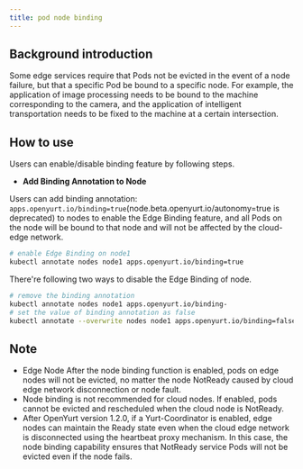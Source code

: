 ```yaml
---
title: pod node binding
---
```


## Background introduction

Some edge services require that Pods not be evicted in the event of a node failure, but that a specific Pod be bound to a specific node. For example, the application of image processing needs to be bound to the machine corresponding to the camera, and the application of intelligent transportation needs to be fixed to the machine at a certain intersection.

## How to use 

Users can enable/disable binding feature by following steps.

- **Add Binding Annotation to Node**

Users can add binding annotation: `apps.openyurt.io/binding=true`(node.beta.openyurt.io/autonomy=true is deprecated) to nodes to enable the Edge Binding feature, and all Pods on the node will be bound to that node and will not be affected by the cloud-edge network.

```bash
# enable Edge Binding on node1
kubectl annotate nodes node1 apps.openyurt.io/binding=true
```

There're following two ways to disable the Edge Binding of node.

```bash
# remove the binding annotation
kubectl annotate nodes node1 apps.openyurt.io/binding-
# set the value of binding annotation as false
kubectl annotate --overwrite nodes node1 apps.openyurt.io/binding=false
```

## Note

- Edge Node After the node binding function is enabled,  pods on edge nodes will not be evicted, no matter the node NotReady caused by cloud edge network disconnection or node fault.
- Node binding is not recommended for cloud nodes. If enabled, pods cannot be evicted and rescheduled when the cloud node is NotReady.
- After OpenYurt version 1.2.0, if a Yurt-Coordinator is enabled, edge nodes can maintain the Ready state even when the cloud edge network is disconnected using the heartbeat proxy mechanism. In this case, the node binding capability ensures that NotReady service Pods will not be evicted even if the node fails.